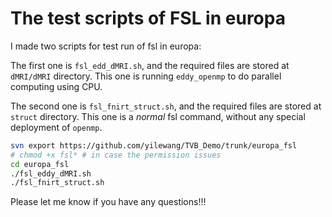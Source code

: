 # The test scripts of FSL in europa

I made two scripts for test run of fsl in europa:

The first one is `fsl_edd_dMRI.sh`, and the required files are stored at `dMRI/dMRI` directory. This one is running `eddy_openmp` to do parallel computing using CPU.

The second one is `fsl_fnirt_struct.sh`, and the required files are stored at `struct` directory. This one is a *normal* fsl command, without any special deployment of `openmp`.

```bash
svn export https://github.com/yilewang/TVB_Demo/trunk/europa_fsl
# chmod +x fsl* # in case the permission issues
cd europa_fsl
./fsl_eddy_dMRI.sh
./fsl_fnirt_struct.sh

```

Please let me know if you have any questions!!!
